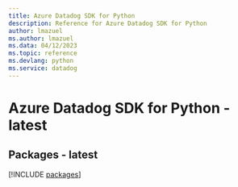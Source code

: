 ```yaml
---
title: Azure Datadog SDK for Python
description: Reference for Azure Datadog SDK for Python
author: lmazuel
ms.author: lmazuel
ms.data: 04/12/2023
ms.topic: reference
ms.devlang: python
ms.service: datadog
---
```

# Azure Datadog SDK for Python - latest
## Packages - latest
[!INCLUDE [packages](datadog-index.md)]